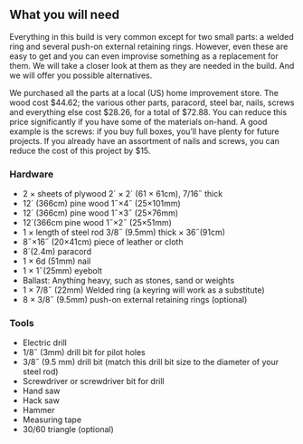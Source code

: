 ## What you will need

Everything in this build is very common except for two small parts: a welded ring and several push-on external retaining rings. However, even these are easy to get and you can even improvise something as a replacement for them. We will take a closer look at them as they are needed in the build. And we will offer you possible alternatives. 

We purchased all the parts at a local (US) home improvement store. The wood cost $44.62; the various other parts, paracord, steel bar, nails, screws and everything else cost $28.26, for a total of $72.88. You can reduce this price significantly if you have some of the materials on-hand. A good example is the screws: if you buy full boxes, you’ll have plenty for future projects. If you already have an assortment of nails and screws, you can reduce the cost of this project by $15. 


### Hardware

* 2 × sheets of plywood 2´ × 2´ (61 × 61cm), 7/16˝ thick
* 12´ (366cm) pine wood 1˝×4˝ (25×101mm)
* 12´ (366cm) pine wood 1˝×3˝ (25×76mm)
* 12´(366cm pine wood 1˝×2˝ (25×51mm)
* 1 × length of steel rod 3/8˝ (9.5mm) thick × 36˝(91cm)
* 8˝×16˝ (20×41cm) piece of leather or cloth
* 8´(2.4m) paracord
* 1 × 6d (51mm) nail
* 1 × 1˝(25mm) eyebolt
* Ballast: Anything heavy, such as stones, sand or weights
* 1 × 7/8˝ (22mm) Welded ring (a keyring will work as a substitute)
* 8 × 3/8˝ (9.5mm) push-on external retaining rings (optional)

### Tools
* Electric drill
* 1/8˝ (3mm) drill bit for pilot holes
* 3/8˝ (9.5 mm) drill bit (match this drill bit size to the diameter of your steel rod)
* Screwdriver or screwdriver bit for drill
* Hand saw
* Hack saw
* Hammer
* Measuring tape
* 30/60 triangle (optional)

